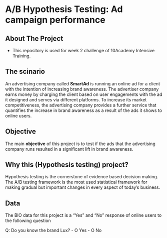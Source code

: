 # A/B Hypothesis Testing: Ad campaign performance
## About The Project
- This repository is used for week 2 challenge of 10Academy Intensive Training. 
## The scinario
An advertising company called **SmartAd**  is running an online ad for a client with the intention of increasing brand awareness. 
The advertiser company earns money by charging the client based on user engagements with the ad it designed and serves via different platforms. To increase its market competitiveness, the advertising company provides a further service that quantifies the increase in brand awareness as a result of the ads it shows to online users. 
## Objective
The main **objective** of this project is to test if the ads that the advertising company runs resulted in a significant lift in brand awareness. 

## Why this (Hypothesis testing) project?
Hypothesis testing is the cornerstone of evidence based decision making. The A/B testing framework is the most used statistical framework for making gradual but important changes in every aspect of today’s business.
## Data
The BIO data for this project is a “Yes” and “No” response of online users to the following question

Q: Do you know the brand Lux?
	- O  Yes
	- O  No


